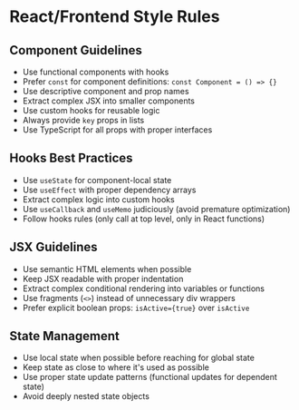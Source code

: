 # React/Frontend Style Rules

## Component Guidelines
- Use functional components with hooks
- Prefer `const` for component definitions: `const Component = () => {}`
- Use descriptive component and prop names
- Extract complex JSX into smaller components
- Use custom hooks for reusable logic
- Always provide `key` props in lists
- Use TypeScript for all props with proper interfaces

## Hooks Best Practices
- Use `useState` for component-local state
- Use `useEffect` with proper dependency arrays
- Extract complex logic into custom hooks
- Use `useCallback` and `useMemo` judiciously (avoid premature optimization)
- Follow hooks rules (only call at top level, only in React functions)

## JSX Guidelines
- Use semantic HTML elements when possible
- Keep JSX readable with proper indentation
- Extract complex conditional rendering into variables or functions
- Use fragments (`<>`) instead of unnecessary div wrappers
- Prefer explicit boolean props: `isActive={true}` over `isActive`

## State Management
- Use local state when possible before reaching for global state
- Keep state as close to where it's used as possible
- Use proper state update patterns (functional updates for dependent state)
- Avoid deeply nested state objects